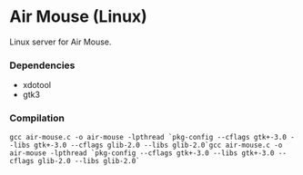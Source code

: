 # Air Mouse (Linux)
Linux server for Air Mouse.

### Dependencies
- <href a="https://github.com/jordansissel/xdotool">xdotool</href>
- gtk3

### Compilation
``gcc air-mouse.c -o air-mouse -lpthread `pkg-config --cflags gtk+-3.0 --libs gtk+-3.0 --cflags glib-2.0 --libs glib-2.0`gcc air-mouse.c -o air-mouse -lpthread `pkg-config --cflags gtk+-3.0 --libs gtk+-3.0 --cflags glib-2.0 --libs glib-2.0` ``
